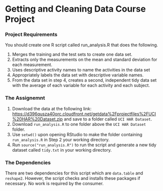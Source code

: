 # Getting and Cleaning Data Course Project

### Project Requirements

You should create one R script called run_analysis.R that does the following.

1. Merges the training and the test sets to create one data set.
2. Extracts only the measurements on the mean and standard deviation for each measurement.
3. Uses descriptive activity names to name the activities in the data set
4. Appropriately labels the data set with descriptive variable names.
5. From the data set in step 4, creates a second, independent tidy data set with the average of each variable for each activity and each subject.

### The Assignemnt

1. Download the data at the following link: https://d396qusza40orc.cloudfront.net/getdata%2Fprojectfiles%2FUCI%20HAR%20Dataset.zip and save to a folder called ```UCI HAR Dataset```.
2. Download ```run_analysis.R``` to one folder above the ```UCI HAR Dataset``` folder.
3. Use ```setwd()``` upon opening RStudio to make the folder containing ```run_analysis.R``` in Step 2 your working directory.
4. Run ```source("run_analysis.R")``` to run the script and generate a new tidy dataset called ```tidy.txt``` in your working directory.

### The Dependencies

There are two dependencies for this script which are ```data.table``` and ```reshape2```. However, the script checks and installs these packages if necessary. No work is required by the consumer.